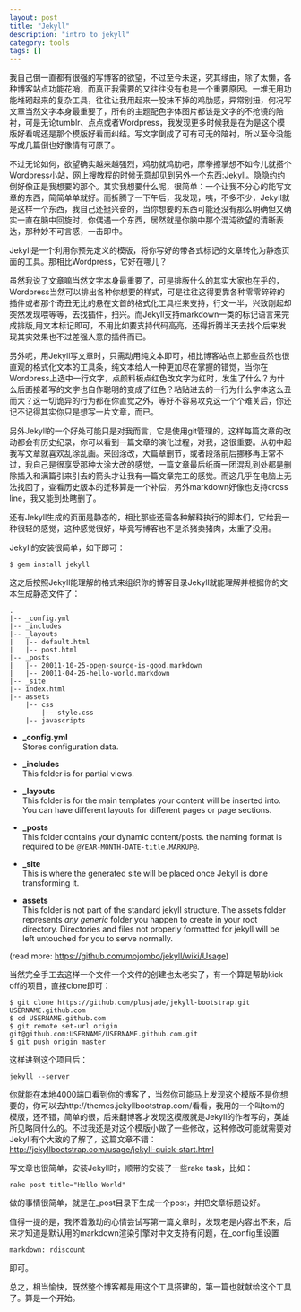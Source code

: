 ```yaml
---
layout: post
title: "Jekyll"
description: "intro to jekyll"
category: tools
tags: []
---
```


我自己倒一直都有很强的写博客的欲望，不过至今未遂，究其缘由，除了太懒，各种博客站点功能花哨，而真正我需要的又往往没有也是一个重要原因。一堆无用功能堆砌起来的复杂工具，往往让我用起来一股抹不掉的鸡肋感，异常别扭，何况写文章当然文字本身最重要了，所有的主题配色字体图片都该是文字的不抢镜的陪衬，可是无论tumblr、点点或者Wordpress，我发现更多时候我是在为是这个模版好看呢还是那个模版好看而纠结。写文字倒成了可有可无的陪衬，所以至今没能写成几篇倒也好像情有可原了。

不过无论如何，欲望确实越来越强烈，鸡肋就鸡肋吧，摩拳擦掌想不如今儿就搭个Wordpress小站，网上搜教程的时候无意却见到另外一个东西:Jekyll。隐隐约约倒好像正是我想要的那个。其实我想要什么呢，很简单：一个让我不分心的能写文章的东西，简简单单就好。而折腾了一下午后，我发现，咦，不多不少，Jekyll就是这样一个东西，我自己还挺兴奋的，当你想要的东西可能还没有那么明确但又确实一直在脑中回旋时，你偶遇一个东西，居然就是你脑中那个混沌欲望的清晰表达，那种妙不可言感，一击即中。

Jekyll是一个利用你预先定义的模版，将你写好的带各式标记的文章转化为静态页面的工具。那相比Wordpress，它好在哪儿？

虽然我说了文章嘛当然文字本身最重要了，可是排版什么的其实大家也在乎的，Wordpress当然可以排出各种你想要的样式，可是往往这得要靠各种零零碎碎的插件或者那个奇丑无比的悬在文首的格式化工具栏来支持，行文一半，兴致刚起却突然发现喂等等，去找插件，扫兴。而Jekyll支持markdown一类的标记语言来完成排版,用文本标记即可，不用比如要支持代码高亮，还得折腾半天去找个后来发现其实效果也不过差强人意的插件而已。

另外呢，用Jekyll写文章时，只需动用纯文本即可，相比博客站点上那些虽然也很直观的格式化文本的工具条，纯文本给人一种更加尽在掌握的错觉，当你在Wordpress上选中一行文字，点颜料板点红色改文字为红时，发生了什么？为什么后面接着写的文字也自作聪明的变成了红色？粘贴进去的一行为什么字体这么丑而大？这一切诡异的行为都在你直觉之外，等好不容易攻克这一个个难关后，你还记不记得其实你只是想写一片文章，而已。

另外Jekyll的一个好处可能只是对我而言，它是使用git管理的，这样每篇文章的改动都会有历史纪录，你可以看到一篇文章的演化过程，对我，这很重要。从初中起我写文章就喜欢乱涂乱画。来回涂改，大篇章删节，或者段落前后挪移再正常不过，我自己是很享受那种大涂大改的感觉，一篇文章最后纸面一团混乱到处都是删除插入和满篇引来引去的箭头才让我有一篇文章完工的感觉。而这几乎在电脑上无法找回了，查看历史版本的迁移算是一个补偿，另外markdown好像也支持cross line，我又能到处瞎删了。

还有Jekyll生成的页面是静态的，相比那些还需各种解释执行的脚本们，它给我一种很轻的感觉，这种感觉很好，毕竟写博客也不是杀猪卖猪肉，太重了没用。

Jekyll的安装很简单，如下即可：

`$ gem install jekyll`

这之后按照Jekyll能理解的格式来组织你的博客目录Jekyll就能理解并根据你的文本生成静态文件了：

    .   
    |-- _config.yml
    |-- _includes
    |-- _layouts
    |   |-- default.html
    |   |-- post.html
    |-- _posts
    |   |-- 20011-10-25-open-source-is-good.markdown
    |   |-- 20011-04-26-hello-world.markdown
    |-- _site
    |-- index.html
    |-- assets
        |-- css 
            |-- style.css
        |-- javascripts

- **\_config.yml**   
    Stores configuration data.

- **\_includes**  
    This folder is for partial views.

- **\_layouts**     
    This folder is for the main templates your content will be inserted into.
    You can have different layouts for different pages or page sections.

- **\_posts**    
    This folder contains your dynamic content/posts.
    the naming format is required to be `@YEAR-MONTH-DATE-title.MARKUP@`.

- **\_site**  
    This is where the generated site will be placed once Jekyll is done transforming it.

- **assets**  
    This folder is not part of the standard jekyll structure.
    The assets folder represents _any generic_ folder you happen to create in your root directory.
    Directories and files not properly formatted for jekyll will be left untouched for you to serve normally.

(read more: <https://github.com/mojombo/jekyll/wiki/Usage>)



当然完全手工去这样一个文件一个文件的创建也太老实了，有一个算是帮助kick off的项目，直接clone即可：


    $ git clone https://github.com/plusjade/jekyll-bootstrap.git USERNAME.github.com
    $ cd USERNAME.github.com
    $ git remote set-url origin git@github.com:USERNAME/USERNAME.github.com.git
    $ git push origin master

这样进到这个项目后：

```
jekyll --server
```

你就能在本地4000端口看到你的博客了，当然你可能马上发现这个模版不是你想要的，你可以去http://themes.jekyllbootstrap.com/看看，我用的一个叫tom的模版，还不错，简单的很，后来翻博客才发现这模版就是Jekyll的作者写的，英雄所见略同什么的。不过我还是对这个模版小做了一些修改，这种修改可能就需要对Jekyll有个大致的了解了，这篇文章不错：http://jekyllbootstrap.com/usage/jekyll-quick-start.html

写文章也很简单，安装Jekyll时，顺带的安装了一些rake task，比如：

```
rake post title="Hello World"
```

做的事情很简单，就是在_post目录下生成一个post，并把文章标题设好。

值得一提的是，我怀着激动的心情尝试写第一篇文章时，发现老是内容出不来，后来才知道是默认用的markdown渲染引擎对中文支持有问题，在_config里设置

```
markdown: rdiscount
```

即可。

总之，相当愉快，既然整个博客都是用这个工具搭建的，第一篇也就献给这个工具了。算是一个开始。
